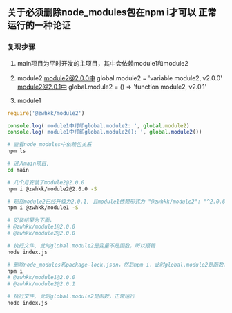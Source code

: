 ## 关于必须删除node_modules包在npm i才可以 正常运行的一种论证

### 复现步骤
1. main项目为平时开发的主项目，其中会依赖module1和module2

2. module2
module2@2.0.0中 global.module2 = 'variable module2, v2.0.0'
module2@2.0.1中 global.module2 = () =>  'function module2, v2.0.1'

3. module1
```js
require('@zwhkk/module2')

console.log('module1中打印global.module2: ', global.module2)
console.log('module1中打印global.module2(): ', global.module2())
```

```bash
# 查看node_modules中依赖包关系
npm ls

# 进入main项目,
cd main

# 几个月安装了module2@2.0.0
npm i @zwhkk/module2@2.0.0 -S

# 现在module2已经升级为2.0.1, 且module1依赖形式为 "@zwhkk/module2": "^2.0.0"
npm i @zwhkk/module1 -S

# 安装结果为下面，
# @zwhkk/module1@2.0.0
# @zwhkk/module2@2.0.0

# 执行文件, 此时global.module2是变量不是函数，所以报错
node index.js

# 删除node_modules和package-lock.json，然后npm i，此时global.module2是函数，正常运行
npm i
# @zwhkk/module1@2.0.0
# @zwhkk/module2@2.0.1

# 执行文件, 此时global.module2是函数，正常运行
node index.js
```